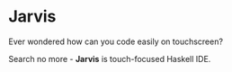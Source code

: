 # Jarvis

Ever wondered how can you code easily on touchscreen?

Search no more - __Jarvis__ is touch-focused Haskell IDE.
